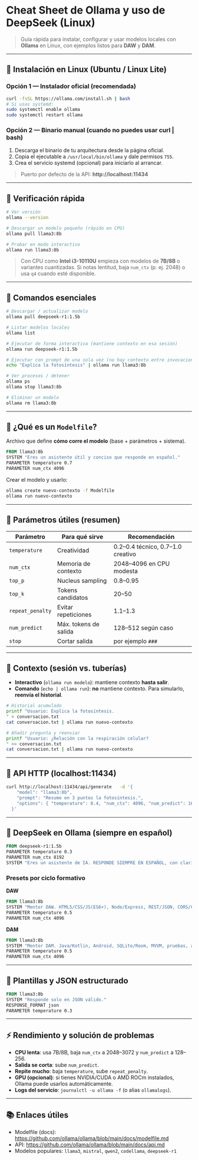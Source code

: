 
# Cheat Sheet de **Ollama** y uso de **DeepSeek** (Linux)

> Guía rápida para instalar, configurar y usar modelos locales con **Ollama** en Linux, con ejemplos listos para **DAW** y **DAM**.

---

## 🧩 Instalación en Linux (Ubuntu / Linux Lite)

### Opción 1 — Instalador oficial (recomendada)
```bash
curl -fsSL https://ollama.com/install.sh | bash
# Si usas systemd:
sudo systemctl enable ollama
sudo systemctl restart ollama
```

### Opción 2 — Binario manual (cuando no puedes usar curl | bash)
1) Descarga el binario de tu arquitectura desde la página oficial.  
2) Copia el ejecutable a `/usr/local/bin/ollama` y dale permisos `755`.  
3) Crea el servicio systemd (opcional) para iniciarlo al arrancar.

> Puerto por defecto de la API: **http://localhost:11434**

---

## 🧪 Verificación rápida
```bash
# Ver versión
ollama --version

# Descargar un modelo pequeño (rápido en CPU)
ollama pull llama3:8b

# Probar en modo interactivo
ollama run llama3:8b
```

> Con CPU como **Intel i3-10110U** empieza con modelos de **7B/8B** o variantes cuantizadas. Si notas lentitud, baja `num_ctx` (p. ej. 2048) o usa `q4` cuando esté disponible.

---

## 🧰 Comandos esenciales
```bash
# Descargar / actualizar modelo
ollama pull deepseek-r1:1.5b

# Listar modelos locales
ollama list

# Ejecutar de forma interactiva (mantiene contexto en esa sesión)
ollama run deepseek-r1:1.5b

# Ejecutar con prompt de una sola vez (no hay contexto entre invocaciones)
echo "Explica la fotosíntesis" | ollama run llama3:8b

# Ver procesos / detener
ollama ps
ollama stop llama3:8b

# Eliminar un modelo
ollama rm llama3:8b
```

---

## 🧠 ¿Qué es un `Modelfile`?
Archivo que define **cómo corre el modelo** (base + parámetros + sistema).

```dockerfile
FROM llama3:8b
SYSTEM "Eres un asistente útil y conciso que responde en español."
PARAMETER temperature 0.7
PARAMETER num_ctx 4096
```

Crear el modelo y usarlo:
```bash
ollama create nuevo-contexto -f Modelfile
ollama run nuevo-contexto
```

---

## 🔧 Parámetros útiles (resumen)
| Parámetro | Para qué sirve | Recomendación |
|---|---|---|
| `temperature` | Creatividad | 0.2–0.4 técnico, 0.7–1.0 creativo |
| `num_ctx` | Memoria de contexto | 2048–4096 en CPU modesta |
| `top_p` | Nucleus sampling | 0.8–0.95 |
| `top_k` | Tokens candidatos | 20–50 |
| `repeat_penalty` | Evitar repeticiones | 1.1–1.3 |
| `num_predict` | Máx. tokens de salida | 128–512 según caso |
| `stop` | Cortar salida | por ejemplo `###` |

---

## 🧵 Contexto (sesión vs. tuberías)
- **Interactivo** (`ollama run modelo`): mantiene contexto **hasta salir**.
- **Comando** (`echo | ollama run`): **no** mantiene contexto. Para simularlo, **reenvía el historial**.

```bash
# Historial acumulado
printf "Usuario: Explica la fotosíntesis.
" > conversacion.txt
cat conversacion.txt | ollama run nuevo-contexto

# Añadir pregunta y reenviar
printf "Usuario: ¿Relación con la respiración celular?
" >> conversacion.txt
cat conversacion.txt | ollama run nuevo-contexto
```

---

## 🧪 API HTTP (localhost:11434)
```bash
curl http://localhost:11434/api/generate   -d '{
    "model": "llama3:8b",
    "prompt": "Resume en 3 puntos la fotosíntesis.",
    "options": { "temperature": 0.4, "num_ctx": 4096, "num_predict": 160 }
  }'
```

---

## 🧠 DeepSeek en Ollama (siempre en español)
```dockerfile
FROM deepseek-r1:1.5b
PARAMETER temperature 0.3
PARAMETER num_ctx 8192
SYSTEM "Eres un asistente de IA. RESPONDE SIEMPRE EN ESPAÑOL, con claridad técnica."
```

### Presets por ciclo formativo
**DAW**
```dockerfile
FROM llama3:8b
SYSTEM "Mentor DAW. HTML5/CSS/JS(ES6+), Node/Express, REST/JSON, CORS/CSRF. Responde en español con ejemplos ejecutables."
PARAMETER temperature 0.5
PARAMETER num_ctx 4096
```

**DAM**
```dockerfile
FROM llama3:8b
SYSTEM "Mentor DAM. Java/Kotlin, Android, SQLite/Room, MVVM, pruebas, arquitectura limpia. Incluye snippets y comandos Gradle."
PARAMETER temperature 0.5
PARAMETER num_ctx 4096
```

---

## 🧩 Plantillas y JSON estructurado
```dockerfile
FROM llama3:8b
SYSTEM "Responde solo en JSON válido."
RESPONSE_FORMAT json
PARAMETER temperature 0.3
```

---

## ⚡ Rendimiento y solución de problemas
- **CPU lenta**: usa 7B/8B, baja `num_ctx` a 2048–3072 y `num_predict` a 128–256.
- **Salida se corta**: sube `num_predict`.
- **Repite mucho**: baja `temperature`, sube `repeat_penalty`.
- **GPU (opcional)**: si tienes NVIDIA/CUDA o AMD ROCm instalados, Ollama puede usarlos automáticamente.
- **Logs del servicio**: `journalctl -u ollama -f` (o alias `ollamalogs`).

---

## 📚 Enlaces útiles
- Modelfile (docs): https://github.com/ollama/ollama/blob/main/docs/modelfile.md
- API: https://github.com/ollama/ollama/blob/main/docs/api.md
- Modelos populares: `llama3`, `mistral`, `qwen2`, `codellama`, `deepseek-r1`
